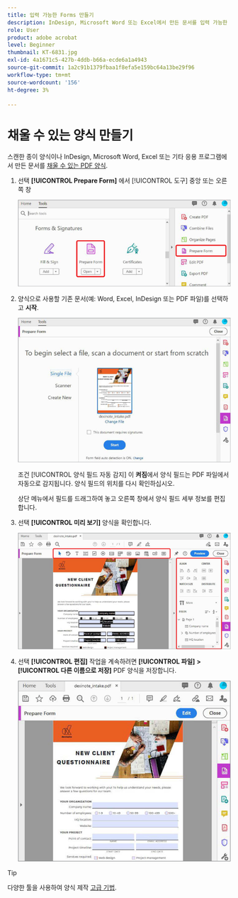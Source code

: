 ```yaml
---
title: 입력 가능한 Forms 만들기
description: InDesign, Microsoft Word 또는 Excel에서 만든 문서를 입력 가능한 PDF 양식으로 변환
role: User
product: adobe acrobat
level: Beginner
thumbnail: KT-6831.jpg
exl-id: 4a1671c5-427b-4ddb-b66a-ecde6a1a4943
source-git-commit: 1a2c91b1379fbaa1f8efa5e159bc64a13be29f96
workflow-type: tm+mt
source-wordcount: '156'
ht-degree: 3%

---
```


# 채울 수 있는 양식 만들기

스캔한 종이 양식이나 InDesign, Microsoft Word, Excel 또는 기타 응용 프로그램에서 만든 문서를 [채울 수 있는 PDF 양식](https://www.adobe.com/kr/acrobat/online/sign-pdf.html).

1. 선택 **[!UICONTROL Prepare Form]** 에서 [!UICONTROL 도구] 중앙 또는 오른쪽 창

   ![양식 1단계](../assets/Form_1.png)

1. 양식으로 사용할 기존 문서(예: Word, Excel, InDesign 또는 PDF 파일)를 선택하고 **시작**.

   ![양식 2단계](../assets/Form_2.png)

   조건 [!UICONTROL 양식 필드 자동 감지] 이 **켜짐**&#x200B;에서 양식 필드는 PDF 파일에서 자동으로 감지됩니다. 양식 필드의 위치를 다시 확인하십시오.

   상단 메뉴에서 필드를 드래그하여 놓고 오른쪽 창에서 양식 필드 세부 정보를 편집합니다.

1. 선택 **[!UICONTROL 미리 보기]** 양식을 확인합니다.

   ![양식 3단계](../assets/Form_3.png)

1. 선택 **[!UICONTROL 편집]** 작업을 계속하려면 **[!UICONTROL 파일]** **>** **[!UICONTROL 다른 이름으로 저장]** PDF 양식을 저장합니다.

   ![양식 4단계](../assets/Form_4.png)

>[!TIP]
>
>다양한 툴을 사용하여 양식 제작 [고급 기법](../advanced-tasks/advancedforms.md).